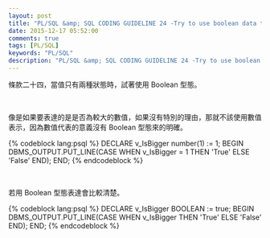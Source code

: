 ```yaml
---
layout: post
title: "PL/SQL &amp; SQL CODING GUIDELINE 24 -Try to use boolean data type for values with dual meaning"
date: 2015-12-17 05:52:00
comments: true
tags: [PL/SQL]
keywords: "PL/SQL"
description: "PL/SQL &amp; SQL CODING GUIDELINE 24 -Try to use boolean data type for values with dual meaning"
---
```


條款二十四，當值只有兩種狀態時，試著使用 Boolean 型態。  

<!-- More -->

<br/>


像是如果要表達的是是否為較大的數值，如果沒有特別的理由，那就不該使用數值表示，因為數值代表的意義沒有 Boolean 型態來的明確。  

{% codeblock lang:psql %}
DECLARE 
    v_IsBigger number(1) := 1; 
BEGIN 
    DBMS_OUTPUT.PUT_LINE(CASE WHEN v_IsBigger = 1 THEN 'True' ELSE 'False' END); 
END;
{% endcodeblock %}

<br/>


若用 Boolean 型態表達會比較清楚。  

{% codeblock lang:psql %}
DECLARE 
    v_IsBigger BOOLEAN := true; 
BEGIN 
    DBMS_OUTPUT.PUT_LINE(CASE WHEN v_IsBigger THEN 'True' ELSE 'False' END); 
END;
{% endcodeblock %}
